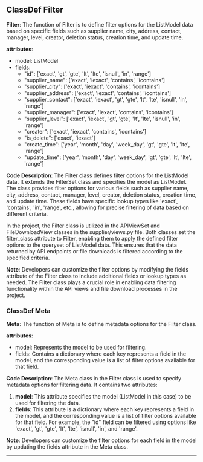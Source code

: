 ## ClassDef Filter
**Filter**: The function of Filter is to define filter options for the ListModel data based on specific fields such as supplier name, city, address, contact, manager, level, creator, deletion status, creation time, and update time.

**attributes**:
- model: ListModel
- fields:
    - "id": ['exact', 'gt', 'gte', 'lt', 'lte', 'isnull', 'in', 'range']
    - "supplier_name": ['exact', 'iexact', 'contains', 'icontains']
    - "supplier_city": ['exact', 'iexact', 'contains', 'icontains']
    - "supplier_address": ['exact', 'iexact', 'contains', 'icontains']
    - "supplier_contact": ['exact', 'iexact', 'gt', 'gte', 'lt', 'lte', 'isnull', 'in', 'range']
    - "supplier_manager": ['exact', 'iexact', 'contains', 'icontains']
    - "supplier_level": ['exact', 'iexact', 'gt', 'gte', 'lt', 'lte', 'isnull', 'in', 'range']
    - "creater": ['exact', 'iexact', 'contains', 'icontains']
    - "is_delete": ['exact', 'iexact']
    - "create_time": ['year', 'month', 'day', 'week_day', 'gt', 'gte', 'lt', 'lte', 'range']
    - "update_time": ['year', 'month', 'day', 'week_day', 'gt', 'gte', 'lt', 'lte', 'range']

**Code Description**:
The Filter class defines filter options for the ListModel data. It extends the FilterSet class and specifies the model as ListModel. The class provides filter options for various fields such as supplier name, city, address, contact, manager, level, creator, deletion status, creation time, and update time. These fields have specific lookup types like 'exact', 'contains', 'in', 'range', etc., allowing for precise filtering of data based on different criteria.

In the project, the Filter class is utilized in the APIViewSet and FileDownloadView classes in the supplier/views.py file. Both classes set the filter_class attribute to Filter, enabling them to apply the defined filter options to the queryset of ListModel data. This ensures that the data returned by API endpoints or file downloads is filtered according to the specified criteria.

**Note**:
Developers can customize the filter options by modifying the fields attribute of the Filter class to include additional fields or lookup types as needed. The Filter class plays a crucial role in enabling data filtering functionality within the API views and file download processes in the project.
### ClassDef Meta
**Meta**: The function of Meta is to define metadata options for the Filter class.

**attributes**: 
- model: Represents the model to be used for filtering.
- fields: Contains a dictionary where each key represents a field in the model, and the corresponding value is a list of filter options available for that field.

**Code Description**:
The Meta class in the Filter class is used to specify metadata options for filtering data. It contains two attributes:
1. **model**: This attribute specifies the model (ListModel in this case) to be used for filtering the data.
2. **fields**: This attribute is a dictionary where each key represents a field in the model, and the corresponding value is a list of filter options available for that field. For example, the "id" field can be filtered using options like 'exact', 'gt', 'gte', 'lt', 'lte', 'isnull', 'in', and 'range'.

**Note**:
Developers can customize the filter options for each field in the model by updating the fields attribute in the Meta class.
***
